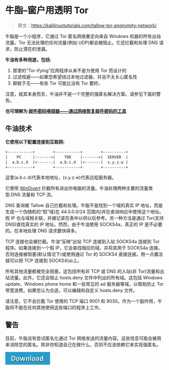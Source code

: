 # 牛脂–窗户用透明 Tor

> 原文：<https://kalilinuxtutorials.com/tallow-tor-anonymity-network/>

牛脂是一个小程序，它通过 Tor 匿名网络重定向来自 Windows 机器的所有出站流量。Tor 无法处理的任何流量(例如 UDP)都会被阻止。它还拦截和处理 DNS 请求，防止潜在的泄漏。

**牛油有多种用途，包括:**

1.  那里的“Tor-ifying”应用程序从来不是为使用 Tor 而设计的
2.  过滤规避——如果您希望绕过本地过滤器，并且不太关心匿名性
3.  聊胜于无——有些 Tor 可能比没有 Tor 要好。

注意，就其本身而言，牛油并不是一个完整的强匿名解决方案。请参见下面的警告。

**也可理解为 [邮件密码嗅探器——通过网络恢复邮件密码的工具](https://kalilinuxtutorials.com/mail-password-sniffer/)**

## **牛油技术**

**它使用以下配置连接到互联网:**

```
+-----------+        +-----------+        +----------+
|    PC     |------->|    TOR    |------->|  SERVER  |
|  a.b.c.d  |<-------|  a.b.c.d  |<-------|  x.y.z.w |
+-----------+        +-----------+        +----------+
```

这里(a.b.c.d)代表本地地址，(x.y.z.w)代表远程服务器。

它使用 [WinDivert](http://reqrypt.org/windivert.html) 拦截所有进出你电脑的流量。牛油处理两种主要的流量类型:DNS 流量和 TCP 流。

DNS 查询被 Tallow 自己拦截和处理。牛脂不是找到一个域的真实 IP 地址，而是生成一个伪随机的“假”域(在 44.0.0.0/24 范围内)并在查询响应中使用这个地址。假 IP 也与域相关联，并被记录在表中以供以后参考。另一种方法是通过 Tor(支持 DNS)查找真实的 IP 地址。然而，由于牛油使用 SOCKS4a，真正的 IP 是不必要的。在本地处理 DNS 请求要快得多。

TCP 连接也会被拦截。牛油“反映”出站 TCP 连接到入站 SOCKS4a 连接到 Tor 程序。如果连接到一个假 IP，它会查找相应的域，并将其用于 SOCKS4a 连接。否则连接被阻塞(默认情况下)或使用通过 Tor 的 SOCKS4 直接连接。用一点魔法就可以把 TCP 连接到 SOCKS4(a)上。

所有其他流量都被完全阻塞。这包括所有非 TCP 或 DNS 的入站(非 Tor)流量和出站流量。此外，它还会阻止 hosts.deny 文件中列出的所有域。这包括 Windows update、Windows phone home 和一些常见的 ad 服务器等域，以帮助防止 Tor 带宽浪费。如果您认为合适，可以编辑和自定义 hosts.deny 文件。

请注意，它不会拦截 Tor 使用的 TCP 端口 9001 和 9030。作为一个副作用，牛脂将不能在任何其他使用这些端口的程序上工作。

## **警告**

目前，牛脂没有尝试匿名化通过 Tor 网络发送的流量内容。这些信息可能会被用来消除您的匿名。除非你知道自己在做什么，否则不应该依赖它来实现强匿名。

[![](img/d861a9096555aeb1980fc054015933d7.png)](https://github.com/basil00/TorWall)